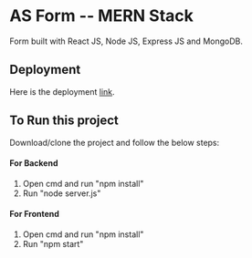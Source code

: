 # AS Form -- MERN Stack

Form built with React JS, Node JS, Express JS and MongoDB.

## Deployment

Here is the deployment [link](https://tsform.netlify.app).

## To Run this project

Download/clone the project and follow the below steps: 

#### For Backend

1. Open cmd and run "npm install"
1. Run "node server.js"

#### For Frontend

1. Open cmd and run "npm install"
2. Run "npm start"
